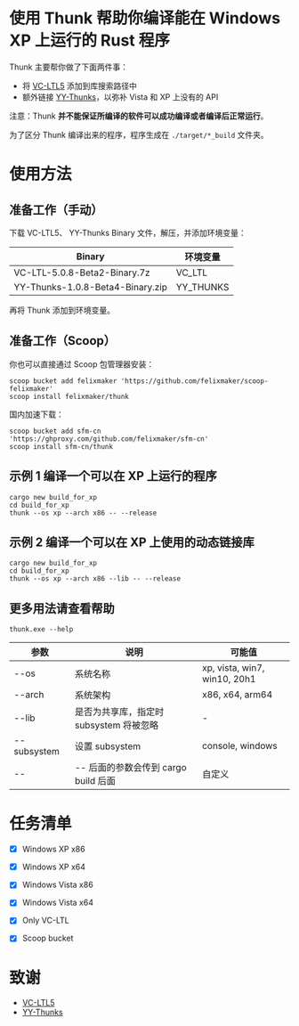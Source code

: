 # 使用 Thunk 帮助你编译能在 Windows XP 上运行的 Rust 程序

Thunk 主要帮你做了下面两件事：

 - 将 [VC-LTL5](https://github.com/Chuyu-Team/VC-LTL5) 添加到库搜索路径中
 - 额外链接 [YY-Thunks](https://github.com/Chuyu-Team/YY-Thunks)，以弥补 Vista 和 XP 上没有的 API

注意：Thunk **并不能保证所编译的软件可以成功编译或者编译后正常运行**。

为了区分 Thunk 编译出来的程序，程序生成在 `./target/*_build` 文件夹。


# 使用方法

## 准备工作（手动）

下载 VC-LTL5、 YY-Thunks Binary 文件，解压，并添加环境变量：

| Binary | 环境变量 |
| --- | ---|
| VC-LTL-5.0.8-Beta2-Binary.7z | VC_LTL |
| YY-Thunks-1.0.8-Beta4-Binary.zip | YY_THUNKS |

再将 Thunk 添加到环境变量。

## 准备工作（Scoop）

你也可以直接通过 Scoop 包管理器安装：

```
scoop bucket add felixmaker 'https://github.com/felixmaker/scoop-felixmaker'
scoop install felixmaker/thunk
```

国内加速下载：

```
scoop bucket add sfm-cn 'https://ghproxy.com/github.com/felixmaker/sfm-cn'
scoop install sfm-cn/thunk
```

## 示例 1 编译一个可以在 XP 上运行的程序

```
cargo new build_for_xp
cd build_for_xp
thunk --os xp --arch x86 -- --release
```

## 示例 2 编译一个可以在 XP 上使用的动态链接库

```
cargo new build_for_xp
cd build_for_xp
thunk --os xp --arch x86 --lib -- --release
```


## 更多用法请查看帮助

```
thunk.exe --help
```


| 参数 | 说明 | 可能值 |
| --- | --- | --- |
| --os | 系统名称 | xp, vista, win7, win10, 20h1 |
| --arch | 系统架构 | x86, x64, arm64 |
| --lib | 是否为共享库，指定时 subsystem 将被忽略 | - |
| --subsystem | 设置 subsystem | console, windows |
| -- | -- 后面的参数会传到 cargo build 后面 | 自定义 |



# 任务清单

 - [x] Windows XP x86
 - [x] Windows XP x64
 - [x] Windows Vista x86
 - [x] Windows Vista x64
 - [x] Only VC-LTL
 - [x] Scoop bucket


# 致谢
 
 - [VC-LTL5](https://github.com/Chuyu-Team/VC-LTL5)
 - [YY-Thunks](https://github.com/Chuyu-Team/YY-Thunks)

